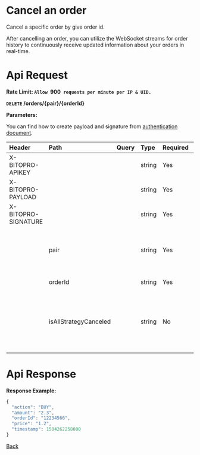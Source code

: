 # Cancel an order

Cancel a specific order by give order id.

> 
After cancelling an order, you can utilize the WebSocket streams for order history to continuously receive updated information about your orders in real-time.

# Api Request
**Rate Limit: `Allow `900` requests per minute per IP & UID.`**

**`DELETE` /orders/{pair}/{orderId}**

**Parameters:**

You can find how to create payload and signature from [authentication document](../../../README.md#api-security-protocol).

| Header              | Path    | Query | Type   | Required | Description                                                                                                               | Default | Range | Example    |
| :------------------ | :------ | :---- | :----- | :------- | :------------------------------------------------------------------------------------------------------------------------ | :------ | :---- | :--------- |
| X-BITOPRO-APIKEY    |         |       | string | Yes      | API Key                                                                                              |         |       |            |
| X-BITOPRO-PAYLOAD   |         |       | string | Yes      | Payload                                                                                              |         |       |            |
| X-BITOPRO-SIGNATURE |         |       | string | Yes      | Signature                                                                                          |         |       |            |
|                     | pair    |       | string | Yes      | The trading pair in format {BASE}_{QUOTE}, Please follow the [link](https://www.bitopro.com/fees) to check the pair list. |         |       | bito\_eth  |
|                     | orderId |       | string | Yes      | The id of the order.                                                                                                      |         |       | 2959906694 |
|                     | isAllStrategyCanceled  |  | string | No      | set to true, it will delete all strategy settings for that order. Conversely, if set to false, it will not. default value is true. |  |  | true |

# Api Response

**Response Example:**

```javascript
{
  "action": "BUY",
  "amount": "2.3",
  "orderId": "12234566",
  "price": "1.2",
  "timestamp": 1504262258000
}
```
[Back](../summary.md)